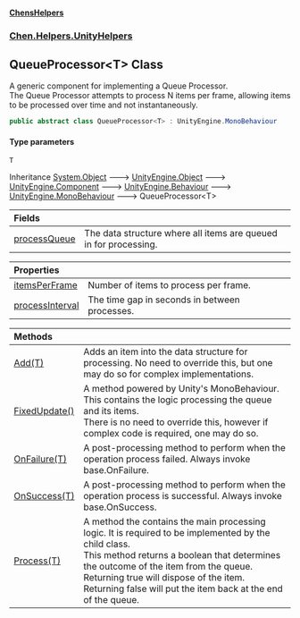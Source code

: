 
#### [ChensHelpers](index 'index')

### [Chen.Helpers.UnityHelpers](Chen_Helpers_UnityHelpers 'Chen.Helpers.UnityHelpers')

## QueueProcessor&lt;T&gt; Class
A generic component for implementing a Queue Processor.  
The Queue Processor attempts to process N items per frame, allowing items to be processed over time and not instantaneously.  
```csharp
public abstract class QueueProcessor<T> : UnityEngine.MonoBehaviour
```

#### Type parameters
<a name='Chen_Helpers_UnityHelpers_QueueProcessor_T__T'></a>
`T`  
  

Inheritance [System.Object](https://docs.microsoft.com/en-us/dotnet/api/System.Object 'System.Object') &#129106; [UnityEngine.Object](https://docs.microsoft.com/en-us/dotnet/api/UnityEngine.Object 'UnityEngine.Object') &#129106; [UnityEngine.Component](https://docs.microsoft.com/en-us/dotnet/api/UnityEngine.Component 'UnityEngine.Component') &#129106; [UnityEngine.Behaviour](https://docs.microsoft.com/en-us/dotnet/api/UnityEngine.Behaviour 'UnityEngine.Behaviour') &#129106; [UnityEngine.MonoBehaviour](https://docs.microsoft.com/en-us/dotnet/api/UnityEngine.MonoBehaviour 'UnityEngine.MonoBehaviour') &#129106; QueueProcessor&lt;T&gt;  

| Fields | |
| :--- | :--- |
| [processQueue](Chen_Helpers_UnityHelpers_QueueProcessor_T__processQueue 'Chen.Helpers.UnityHelpers.QueueProcessor&lt;T&gt;.processQueue') | The data structure where all items are queued in for processing.<br/> |

| Properties | |
| :--- | :--- |
| [itemsPerFrame](Chen_Helpers_UnityHelpers_QueueProcessor_T__itemsPerFrame 'Chen.Helpers.UnityHelpers.QueueProcessor&lt;T&gt;.itemsPerFrame') | Number of items to process per frame.<br/> |
| [processInterval](Chen_Helpers_UnityHelpers_QueueProcessor_T__processInterval 'Chen.Helpers.UnityHelpers.QueueProcessor&lt;T&gt;.processInterval') | The time gap in seconds in between processes.<br/> |

| Methods | |
| :--- | :--- |
| [Add(T)](Chen_Helpers_UnityHelpers_QueueProcessor_T__Add(T) 'Chen.Helpers.UnityHelpers.QueueProcessor&lt;T&gt;.Add(T)') | Adds an item into the data structure for processing. No need to override this, but one may do so for complex implementations.<br/> |
| [FixedUpdate()](Chen_Helpers_UnityHelpers_QueueProcessor_T__FixedUpdate() 'Chen.Helpers.UnityHelpers.QueueProcessor&lt;T&gt;.FixedUpdate()') | A method powered by Unity's MonoBehaviour. This contains the logic processing the queue and its items.<br/>There is no need to override this, however if complex code is required, one may do so.<br/> |
| [OnFailure(T)](Chen_Helpers_UnityHelpers_QueueProcessor_T__OnFailure(T) 'Chen.Helpers.UnityHelpers.QueueProcessor&lt;T&gt;.OnFailure(T)') | A post-processing method to perform when the operation process failed. Always invoke base.OnFailure.<br/> |
| [OnSuccess(T)](Chen_Helpers_UnityHelpers_QueueProcessor_T__OnSuccess(T) 'Chen.Helpers.UnityHelpers.QueueProcessor&lt;T&gt;.OnSuccess(T)') | A post-processing method to perform when the operation process is successful. Always invoke base.OnSuccess.<br/> |
| [Process(T)](Chen_Helpers_UnityHelpers_QueueProcessor_T__Process(T) 'Chen.Helpers.UnityHelpers.QueueProcessor&lt;T&gt;.Process(T)') | A method the contains the main processing logic. It is required to be implemented by the child class.<br/>This method returns a boolean that determines the outcome of the item from the queue.<br/>Returning true will dispose of the item. Returning false will put the item back at the end of the queue.<br/> |
